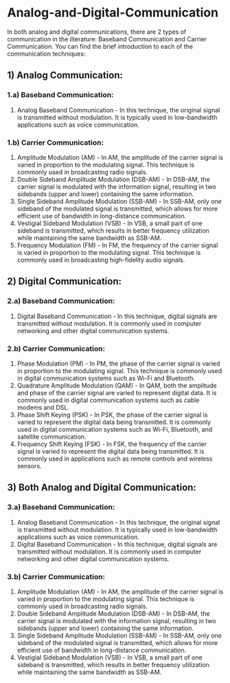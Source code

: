 # Analog-and-Digital-Communication
In both analog and digital communications, there are 2 types of communication in the literature: Baseband Communication and Carrier Communication. You can find the brief introduction to each of the communication techniques:
## 1) Analog Communication:

### 1.a) Baseband Communication:

1. Analog Baseband Communication - In this technique, the original signal is transmitted without modulation. It is typically used in low-bandwidth applications such as voice communication.
### 1.b) Carrier Communication:

1. Amplitude Modulation (AM) - In AM, the amplitude of the carrier signal is varied in proportion to the modulating signal. This technique is commonly used in broadcasting radio signals.
2. Double Sideband Amplitude Modulation (DSB-AM) - In DSB-AM, the carrier signal is modulated with the information signal, resulting in two sidebands (upper and lower) containing the same information.
3. Single Sideband Amplitude Modulation (SSB-AM) - In SSB-AM, only one sideband of the modulated signal is transmitted, which allows for more efficient use of bandwidth in long-distance communication.
4. Vestigial Sideband Modulation (VSB) - In VSB, a small part of one sideband is transmitted, which results in better frequency utilization while maintaining the same bandwidth as SSB-AM.
5. Frequency Modulation (FM) - In FM, the frequency of the carrier signal is varied in proportion to the modulating signal. This technique is commonly used in broadcasting high-fidelity audio signals.
## 2) Digital Communication:

### 2.a) Baseband Communication:

1. Digital Baseband Communication - In this technique, digital signals are transmitted without modulation. It is commonly used in computer networking and other digital communication systems.
### 2.b) Carrier Communication:

1. Phase Modulation (PM) - In PM, the phase of the carrier signal is varied in proportion to the modulating signal. This technique is commonly used in digital communication systems such as Wi-Fi and Bluetooth.
2. Quadrature Amplitude Modulation (QAM) - In QAM, both the amplitude and phase of the carrier signal are varied to represent digital data. It is commonly used in digital communication systems such as cable modems and DSL.
3. Phase Shift Keying (PSK) - In PSK, the phase of the carrier signal is varied to represent the digital data being transmitted. It is commonly used in digital communication systems such as Wi-Fi, Bluetooth, and satellite communication.
4. Frequency Shift Keying (FSK) - In FSK, the frequency of the carrier signal is varied to represent the digital data being transmitted. It is commonly used in applications such as remote controls and wireless sensors.
## 3) Both Analog and Digital Communication:

### 3.a) Baseband Communication:

1. Analog Baseband Communication - In this technique, the original signal is transmitted without modulation. It is typically used in low-bandwidth applications such as voice communication.
2. Digital Baseband Communication - In this technique, digital signals are transmitted without modulation. It is commonly used in computer networking and other digital communication systems.
### 3.b) Carrier Communication:

1. Amplitude Modulation (AM) - In AM, the amplitude of the carrier signal is varied in proportion to the modulating signal. This technique is commonly used in broadcasting radio signals.
2. Double Sideband Amplitude Modulation (DSB-AM) - In DSB-AM, the carrier signal is modulated with the information signal, resulting in two sidebands (upper and lower) containing the same information.
3. Single Sideband Amplitude Modulation (SSB-AM) - In SSB-AM, only one sideband of the modulated signal is transmitted, which allows for more efficient use of bandwidth in long-distance communication.
4. Vestigial Sideband Modulation (VSB) - In VSB, a small part of one sideband is transmitted, which results in better frequency utilization while maintaining the same bandwidth as SSB-AM.
